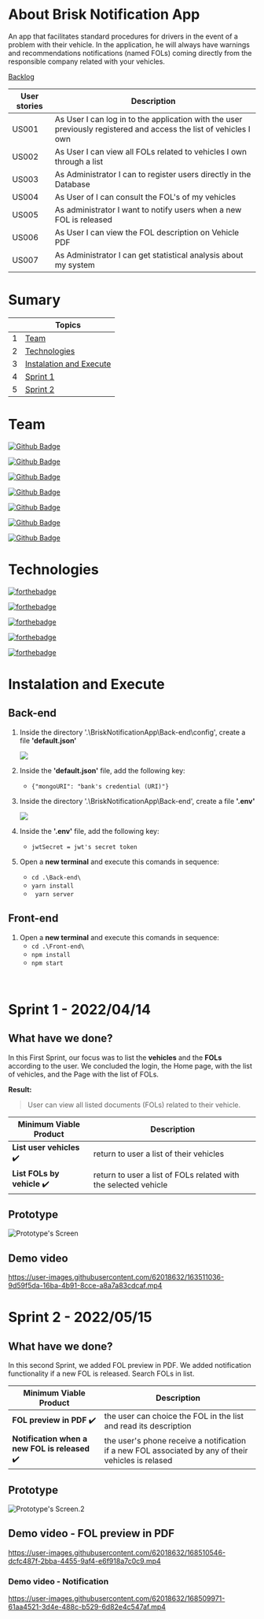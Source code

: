 # About Brisk Notification App
An app that facilitates standard procedures for drivers in the event of a problem with their vehicle. In the application, he will always have warnings and recommendations notifications (named FOLs)  coming directly from the responsible company related with your vehicles.

[Backlog](https://docs.google.com/document/d/1KGt6vxyh9wKg358B0cJNcSXMkGuCCUdJo2MwmlL61Q4/edit?usp=drivesdk)

| User stories | Description|
| ----|---- |
|US001|As User I can log in to the application with the user previously registered and access the list of vehicles I own|
|US002|As User I can view all FOLs related to vehicles I own through a list|
|US003|As Administrator I can to register users directly in the Database|
|US004|As User of I can consult the FOL's of my vehicles|
|US005|As administrator I want to notify users when a new FOL is released|
|US006|As User I can view the FOL description on Vehicle PDF|
|US007|As Administrator I can get statistical analysis about my system|

# Sumary

|  | Topics |
| ---|---- | 
| 1 | <a href="#Team">Team</a>|
| 2 | <a href="#Technologies">Technologies</a>| 
| 3 | <a href="#Instalation-and-Execute">Instalation and Execute| 
| 4 | <a href="#sprint-1---20220414">Sprint 1</a>|
| 5 | <a href="#sprint-2---20220515">Sprint 2</a>|
    
# Team

[![Github Badge](https://img.shields.io/badge/MASTER-Letícia_Santos-100000?style=for-the-badge&logo=github&logoColor=white)](https://github.com/LeticiaSan)

[![Github Badge](https://img.shields.io/badge/PO-Brenno_Richard-100000?style=for-the-badge&logo=github&logoColor=white)](https://github.com/brennorichard)

[![Github Badge](https://img.shields.io/badge/DEV-Edryan_Maciel-100000?style=for-the-badge&logo=github&logoColor=white)](https://github.com/edryan25)

[![Github Badge](https://img.shields.io/badge/DEV-Felipe_Silva-100000?style=for-the-badge&logo=github&logoColor=white)](https://github.com/Ffelipe-Ssilva)

[![Github Badge](https://img.shields.io/badge/DEV-Gabriel_Teixeira-100000?style=for-the-badge&logo=github&logoColor=white)](https://github.com/Gabrieltg7)

[![Github Badge](https://img.shields.io/badge/DEV-Henrique_Erzinger-100000?style=for-the-badge&logo=github&logoColor=white)](https://github.com/henrique73)

[![Github Badge](https://img.shields.io/badge/DEV-Luiz_Miguel-100000?style=for-the-badge&logo=github&logoColor=white)](https://github.com/Salitop)

# Technologies

[![forthebadge](https://img.shields.io/badge/JavaScript-323330?style=for-the-badge&logo=javascript&logoColor=F7DF1E)](https://www.javascript.com)

[![forthebadge](https://img.shields.io/badge/TypeScript-007ACC?style=for-the-badge&logo=typescript&logoColor=white)](https://www.typescriptlang.org/)

[![forthebadge](https://img.shields.io/badge/Node.js-43853D?style=for-the-badge&logo=node.js&logoColor=white)](https://nodejs.org/en/) 

[![forthebadge](https://img.shields.io/badge/React_Native-20232A?style=for-the-badge&logo=react&logoColor=61DAFB)](https://reactnative.dev/)

[![forthebadge](https://img.shields.io/badge/MongoDB-4EA94B?style=for-the-badge&logo=mongodb&logoColor=white)](https://www.mongodb.com/pt-br)


# Instalation and Execute

## Back-end
1. Inside the directory '.\BriskNotificationApp\Back-end\config', create a file **'default.json'**

    ![](https://media.discordapp.net/attachments/829118904005558292/963870080305881129/unknown.png)

2. Inside the **'default.json'** file, add the following key:
   * ``{"mongoURI": "bank's credential (URI)"}``

3. Inside the directory '.\BriskNotificationApp\Back-end\', create a file **'.env'**

    ![](https://cdn.discordapp.com/attachments/829118904005558292/963874291542290462/unknown.png)

4. Inside the **'.env'** file, add the following key:
    * ``jwtSecret = jwt's secret token``

5. Open a **new terminal** and execute this comands in sequence:


    * ``cd .\Back-end\``
    * ``yarn install``
    * `` yarn server``

## Front-end
1. Open a **new terminal** and execute this comands in sequence:
    * ``cd .\Front-end\``
    * ``npm install``   
    * ``npm start``

<br>

# Sprint 1 - 2022/04/14

## What have we done?
In this First Sprint, our focus was to list the **vehicles** and the **FOLs** according to the user. We concluded the login, the Home page, with the list of vehicles, and the Page with the list of FOLs. 

**Result:**
> User can view all listed documents (FOLs) related to their vehicle.

| Minimum Viable Product  | Description |
| ----------- | ---- |
| **List user vehicles** :heavy_check_mark:| return to user a list of their vehicles|
| **List FOLs by vehicle** :heavy_check_mark:| return to user a list of FOLs related with the selected vehicle|

## Prototype

![Prototype's Screen](https://media.discordapp.net/attachments/829118904005558292/964349343358386256/unknown.png?width=1020&height=418)

## Demo video

https://user-images.githubusercontent.com/62018632/163511036-9d59f5da-16ba-4b91-8cce-a8a7a83cdcaf.mp4

# Sprint 2 - 2022/05/15

## What have we done?
    
In this second Sprint, we added FOL preview in PDF. We added notification functionality if a new FOL is released. Search FOLs in list.

| Minimum Viable Product  | Description |
| ----------- | ---- |
| **FOL preview in PDF** :heavy_check_mark:| the user can choice the FOL in the list and read its description|
| **Notification when a new FOL is released** :heavy_check_mark:| the user's phone receive a notification if a new FOL associated by any of their vehicles is relased|

## Prototype
    
![Prototype's Screen.2](https://media.discordapp.net/attachments/829118904005558292/975568413747454002/unknown.png?width=538&height=473)    
    
## Demo video - FOL preview in PDF

https://user-images.githubusercontent.com/62018632/168510546-dcfc487f-2bba-4455-9af4-e6f918a7c0c9.mp4
    
### Demo video - Notification 
    
https://user-images.githubusercontent.com/62018632/168509971-61aa4521-3d4e-488c-b529-6d82e4c547af.mp4

